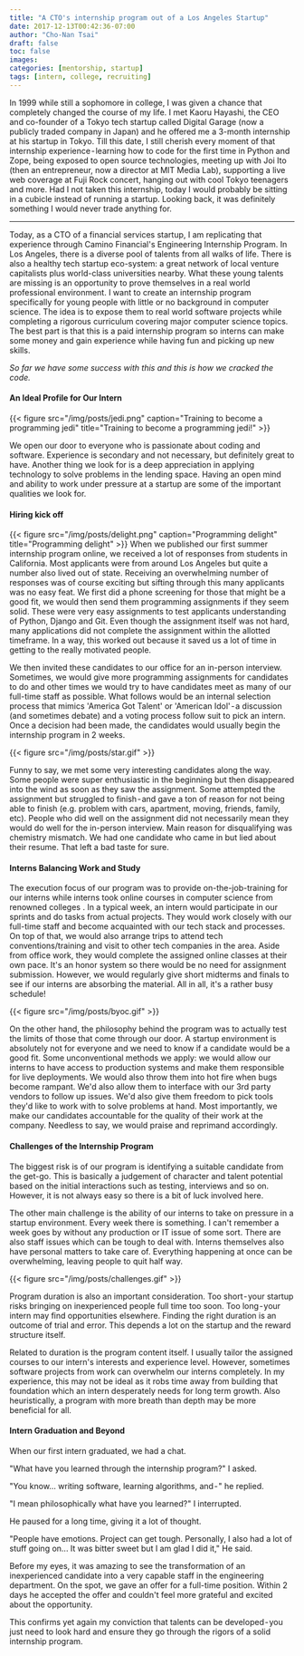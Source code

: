 ```yaml
---
title: "A CTO's internship program out of a Los Angeles Startup"
date: 2017-12-13T00:42:36-07:00
author: "Cho-Nan Tsai"
draft: false
toc: false
images:
categories: [mentorship, startup]
tags: [intern, college, recruiting]
---
```


In 1999 while still a sophomore in college, I was given a chance that completely changed the course of my life. I met Kaoru Hayashi, the CEO and co-founder of a Tokyo tech startup called Digital Garage (now a publicly traded company in Japan) and he offered me a 3-month internship at his startup in Tokyo. Till this date, I still cherish every moment of that internship experience - learning how to code for the first time in Python and Zope, being exposed to open source technologies, meeting up with Joi Ito (then an entrepreneur, now a director at MIT Media Lab), supporting a live web coverage at Fuji Rock concert, hanging out with cool Tokyo teenagers and more. Had I not taken this internship, today I would probably be sitting in a cubicle instead of running a startup. Looking back, it was definitely something I would never trade anything for.

***

Today, as a CTO of a financial services startup, I am replicating that experience through Camino Financial's Engineering Internship Program. In Los Angeles, there is a diverse pool of talents from all walks of life. There is also a healthy tech startup eco-system: a great network of local venture capitalists plus world-class universities nearby. What these young talents are missing is an opportunity to prove themselves in a real world professional environment. I want to create an internship program specifically for young people with little or no background in computer science. The idea is to expose them to real world software projects while completing a rigorous curriculum covering major computer science topics. The best part is that this is a paid internship program so interns can make some money and gain experience while having fun and picking up new skills.

*So far we have some success with this and this is how we cracked the code.*

#### An Ideal Profile for Our Intern
{{< figure src="/img/posts/jedi.png" caption="Training to become a programming jedi" title="Training to become a programming jedi!" >}}

We open our door to everyone who is passionate about coding and software. Experience is secondary and not necessary, but definitely great to have. Another thing we look for is a deep appreciation in applying technology to solve problems in the lending space. Having an open mind and ability to work under pressure at a startup are some of the important qualities we look for.

#### Hiring kick off
{{< figure src="/img/posts/delight.png" caption="Programming delight" title="Programming delight" >}}
When we published our first summer internship program online, we received a lot of responses from students in California. Most applicants were from around Los Angeles but quite a number also lived out of state. Receiving an overwhelming number of responses was of course exciting but sifting through this many applicants was no easy feat. We first did a phone screening for those that might be a good fit, we would then send them programming assignments if they seem solid. These were very easy assignments to test applicants understanding of Python, Django and Git. Even though the assignment itself was not hard, many applications did not complete the assignment within the allotted timeframe. In a way, this worked out because it saved us a lot of time in getting to the really motivated people.

We then invited these candidates to our office for an in-person interview. Sometimes, we would give more programming assignments for candidates to do and other times we would try to have candidates meet as many of our full-time staff as possible. What follows would be an internal selection process that mimics 'America Got Talent' or 'American Idol' - a discussion (and sometimes debate) and a voting process follow suit to pick an intern. Once a decision had been made, the candidates would usually begin the internship program in 2 weeks.

{{< figure src="/img/posts/star.gif" >}}

Funny to say, we met some very interesting candidates along the way. Some people were super enthusiastic in the beginning but then disappeared into the wind as soon as they saw the assignment. Some attempted the assignment but struggled to finish - and gave a ton of reason for not being able to finish (e.g. problem with cars, apartment, moving, friends, family, etc). People who did well on the assignment did not necessarily mean they would do well for the in-person interview. Main reason for disqualifying was chemistry mismatch. We had one candidate who came in but lied about their resume. That left a bad taste for sure.

#### Interns Balancing Work and Study
The execution focus of our program was to provide on-the-job-training for our interns while interns took online courses in computer science from renowned colleges . In a typical week, an intern would participate in our sprints and do tasks from actual projects. They would work closely with our full-time staff and become acquainted with our tech stack and processes. On top of that, we would also arrange trips to attend tech conventions/training and visit to other tech companies in the area. Aside from office work, they would complete the assigned online classes at their own pace. It's an honor system so there would be no need for assignment submission. However, we would regularly give short midterms and finals to see if our interns are absorbing the material. All in all, it's a rather busy schedule!

{{< figure src="/img/posts/byoc.gif" >}}

On the other hand, the philosophy behind the program was to actually test the limits of those that come through our door. A startup environment is absolutely not for everyone and we need to know if a candidate would be a good fit. Some unconventional methods we apply: we would allow our interns to have access to production systems and make them responsible for live deployments. We would also throw them into hot fire when bugs become rampant. We'd also allow them to interface with our 3rd party vendors to follow up issues. We'd also give them freedom to pick tools they'd like to work with to solve problems at hand. Most importantly, we make our candidates accountable for the quality of their work at the company. Needless to say, we would praise and reprimand accordingly.

#### Challenges of the Internship Program
The biggest risk is of our program is identifying a suitable candidate from the get-go. This is basically a judgement of character and talent potential based on the initial interactions such as testing, interviews and so on. However, it is not always easy so there is a bit of luck involved here.

The other main challenge is the ability of our interns to take on pressure in a startup environment. Every week there is something. I can't remember a week goes by without any production or IT issue of some sort. There are also staff issues which can be tough to deal with. Interns themselves also have personal matters to take care of. Everything happening at once can be overwhelming, leaving people to quit half way.

{{< figure src="/img/posts/challenges.gif" >}}

Program duration is also an important consideration. Too short - your startup risks bringing on inexperienced people full time too soon. Too long - your intern may find opportunities elsewhere. Finding the right duration is an outcome of trial and error. This depends a lot on the startup and the reward structure itself.

Related to duration is the program content itself. I usually tailor the assigned courses to our intern's interests and experience level. However, sometimes software projects from work can overwhelm our interns completely. In my experience, this may not be ideal as it robs time away from building that foundation which an intern desperately needs for long term growth. Also heuristically, a program with more breath than depth may be more beneficial for all.

#### Intern Graduation and Beyond
When our first intern graduated, we had a chat.

"What have you learned through the internship program?" I asked.

"You know… writing software, learning algorithms, and - " he replied.

"I mean philosophically what have you learned?" I interrupted.

He paused for a long time, giving it a lot of thought.

"People have emotions. Project can get tough. Personally, I also had a lot of stuff going on... It was bitter sweet but I am glad I did it," He said.

Before my eyes, it was amazing to see the transformation of an inexperienced candidate into a very capable staff in the engineering department. On the spot, we gave an offer for a full-time position. Within 2 days he accepted the offer and couldn't feel more grateful and excited about the opportunity.

This confirms yet again my conviction that talents can be developed - you just need to look hard and ensure they go through the rigors of a solid internship program.
